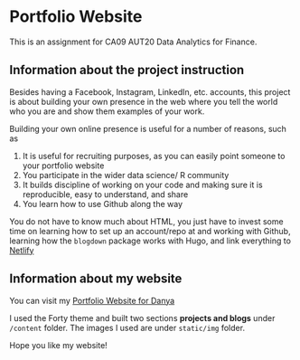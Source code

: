# Portfolio Website

This is an assignment for CA09 AUT20 Data Analytics for Finance. 

## Information about the project instruction
Besides having a Facebook, Instagram, LinkedIn, etc. accounts, this project is about building your own presence in the web where you tell the world who you are and show them examples of your work.

Building your own online presence is useful for a number of reasons, such as

1. It is useful for recruiting purposes, as you can easily point someone to your portfolio website
2. You participate in the wider data science/ R community
3. It builds discipline of working on your code and making sure it is reproducible, easy to understand, and share
4. You learn how to use Github along the way

You do not have to know much about HTML, you just have to invest some time on learning how to set up an account/repo at and working with Github, learning how the `blogdown` package works with Hugo, and link everything to [Netlify](https://www.netlify.com/)

## Information about my website
You can visit my [Portfolio Website for Danya](https://danyaliu.netlify.app/)

I used the Forty theme and built two sections **projects and blogs** under `/content` folder. The images I used are under `static/img` folder. 

Hope you like my website!
